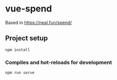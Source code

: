 # vue-spend
Based in https://neal.fun/spend/

## Project setup
```
npm install
```

### Compiles and hot-reloads for development
```
npm run serve
```

